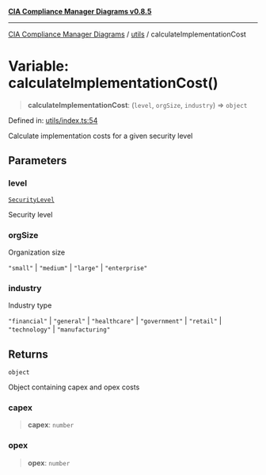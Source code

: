 [**CIA Compliance Manager Diagrams v0.8.5**](../../README.md)

***

[CIA Compliance Manager Diagrams](../../modules.md) / [utils](../README.md) / calculateImplementationCost

# Variable: calculateImplementationCost()

> **calculateImplementationCost**: (`level`, `orgSize`, `industry`) => `object`

Defined in: [utils/index.ts:54](https://github.com/Hack23/cia-compliance-manager/blob/4f2006283e1cd56feb8daea1f810b2bc8c1b1d1b/src/utils/index.ts#L54)

Calculate implementation costs for a given security level

## Parameters

### level

[`SecurityLevel`](../../index/type-aliases/SecurityLevel.md)

Security level

### orgSize

Organization size

`"small"` | `"medium"` | `"large"` | `"enterprise"`

### industry

Industry type

`"financial"` | `"general"` | `"healthcare"` | `"government"` | `"retail"` | `"technology"` | `"manufacturing"`

## Returns

`object`

Object containing capex and opex costs

### capex

> **capex**: `number`

### opex

> **opex**: `number`

